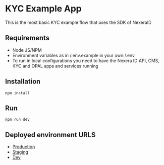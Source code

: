 # KYC Example App

This is the most basic KYC example flow that uses the SDK of NexeraID

## Requirements

- Node JS/NPM
- Environment variables as in /.env.example in your own /.env
- To run in local configurations you need to have the Nexera ID API, CMS, KYC and OPAL apps and services running

## Installation

`npm install`

## Run

`npm run dev`

## Deployed environment URLS

- [Production](https://kyc-example.nexera.id/)
- [Staging](https://kyc-example-staging.nexera.id/)
- [Dev](https://kyc-example-dev.nexera.id/)
